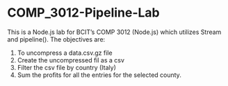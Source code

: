 # COMP_3012-Pipeline-Lab
This is a Node.js lab for BCIT’s COMP 3012 (Node.js) which utilizes Stream and pipeline().   The objectives are: 

1.	To uncompress a data.csv.gz file
2.	Create the uncompressed fil as a csv
3.	Filter the csv file by country (Italy)
4.	Sum the profits for all the entries for the selected county.

